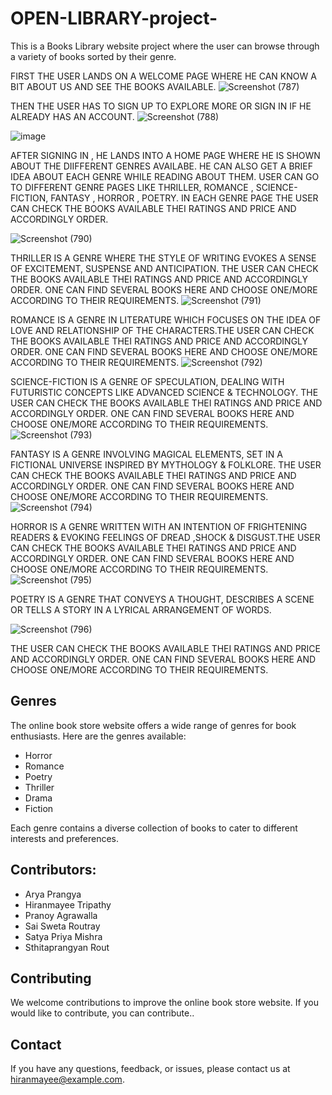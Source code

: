 # OPEN-LIBRARY-project-

This is a Books Library website project where the user can browse through a variety of books sorted by their genre.


FIRST THE USER LANDS ON A WELCOME PAGE WHERE HE CAN KNOW A BIT ABOUT US AND SEE THE BOOKS AVAILABLE.
![Screenshot (787)](https://github.com/Hiranmayee-05/OPEN-LIBRARY-project-/assets/138790828/3eec6590-d687-4fb9-9799-34286b38d12e)

THEN THE USER HAS TO SIGN UP TO EXPLORE MORE OR SIGN IN IF HE ALREADY HAS AN ACCOUNT.
![Screenshot (788)](https://github.com/Hiranmayee-05/OPEN-LIBRARY-project-/assets/138790828/666f3c32-3d03-456f-9039-8e8f2d608926)

![image](https://github.com/Hiranmayee-05/OPEN-LIBRARY-project-/assets/138790828/a5dc4836-95bd-4162-970f-a3372c7d5902)

AFTER SIGNING IN , HE LANDS INTO A HOME PAGE WHERE HE IS SHOWN ABOUT THE DIIFFERENT GENRES AVAILABE. HE CAN ALSO GET A BRIEF IDEA ABOUT EACH GENRE WHILE READING ABOUT THEM. USER CAN GO TO DIFFERENT GENRE PAGES LIKE THRILLER, ROMANCE , SCIENCE-FICTION, FANTASY , HORROR , POETRY. IN EACH GENRE PAGE THE USER CAN CHECK THE BOOKS AVAILABLE THEI RATINGS AND PRICE AND ACCORDINGLY ORDER.

![Screenshot (790)](https://github.com/Hiranmayee-05/OPEN-LIBRARY-project-/assets/138790828/fb7d3961-a7ef-477b-9d26-dd168870d3a5)


THRILLER IS A  GENRE WHERE THE STYLE OF WRITING EVOKES A  SENSE OF EXCITEMENT, SUSPENSE AND ANTICIPATION. THE USER CAN CHECK THE BOOKS AVAILABLE THEI RATINGS AND PRICE AND ACCORDINGLY ORDER. ONE CAN FIND SEVERAL BOOKS HERE AND CHOOSE ONE/MORE ACCORDING TO THEIR REQUIREMENTS.
![Screenshot (791)](https://github.com/Hiranmayee-05/OPEN-LIBRARY-project-/assets/138790828/481f845e-d026-4aa7-b5aa-465055120709)

ROMANCE IS A GENRE IN LITERATURE WHICH FOCUSES ON THE IDEA OF LOVE AND RELATIONSHIP OF THE CHARACTERS.THE USER CAN CHECK THE BOOKS AVAILABLE THEI RATINGS AND PRICE AND ACCORDINGLY ORDER. ONE CAN FIND SEVERAL BOOKS HERE AND CHOOSE ONE/MORE ACCORDING TO THEIR REQUIREMENTS.
![Screenshot (792)](https://github.com/Hiranmayee-05/OPEN-LIBRARY-project-/assets/138790828/0d3f4485-bab8-4499-a10f-5ea076c93648)

SCIENCE-FICTION IS A GENRE OF SPECULATION, DEALING WITH FUTURISTIC CONCEPTS LIKE ADVANCED SCIENCE & TECHNOLOGY. THE USER CAN CHECK THE BOOKS AVAILABLE THEI RATINGS AND PRICE AND ACCORDINGLY ORDER.  ONE CAN FIND SEVERAL BOOKS HERE AND CHOOSE ONE/MORE ACCORDING TO THEIR REQUIREMENTS.
![Screenshot (793)](https://github.com/Hiranmayee-05/OPEN-LIBRARY-project-/assets/138790828/2618478e-b676-4ef2-9ff5-0d018e770363)

FANTASY IS A GENRE  INVOLVING MAGICAL ELEMENTS, SET IN A FICTIONAL UNIVERSE INSPIRED BY MYTHOLOGY & FOLKLORE. THE USER CAN CHECK THE BOOKS AVAILABLE THEI RATINGS AND PRICE AND ACCORDINGLY ORDER. ONE CAN FIND SEVERAL BOOKS HERE AND CHOOSE ONE/MORE ACCORDING TO THEIR REQUIREMENTS.
![Screenshot (794)](https://github.com/Hiranmayee-05/OPEN-LIBRARY-project-/assets/138790828/c73c1610-ee61-45db-9d65-b4402cd4fec4)

HORROR IS A GENRE WRITTEN WITH AN INTENTION OF FRIGHTENING READERS & EVOKING FEELINGS OF DREAD ,SHOCK & DISGUST.THE USER CAN CHECK THE BOOKS AVAILABLE THEI RATINGS AND PRICE AND ACCORDINGLY ORDER.  ONE CAN FIND SEVERAL BOOKS HERE AND CHOOSE ONE/MORE ACCORDING TO THEIR REQUIREMENTS.
![Screenshot (795)](https://github.com/Hiranmayee-05/OPEN-LIBRARY-project-/assets/138790828/bd4fcb40-b50b-422c-956e-1de67bd43224)

POETRY IS A GENRE THAT CONVEYS A THOUGHT, DESCRIBES A SCENE OR TELLS A STORY IN A LYRICAL ARRANGEMENT OF WORDS. 

![Screenshot (796)](https://github.com/Hiranmayee-05/OPEN-LIBRARY-project-/assets/138790828/7b540117-0a42-4514-90f8-2cfbb0d10b15)


THE USER CAN CHECK THE BOOKS AVAILABLE THEI RATINGS AND PRICE AND ACCORDINGLY ORDER.  ONE CAN FIND SEVERAL BOOKS HERE AND CHOOSE ONE/MORE ACCORDING TO THEIR REQUIREMENTS.


## Genres

The online book store website offers a wide range of genres for book enthusiasts. Here are the genres available:

- Horror
- Romance
- Poetry
- Thriller
- Drama
- Fiction

Each genre contains a diverse collection of books to cater to different interests and preferences.

## Contributors:
<ins> </ins>
* Arya Prangya
* Hiranmayee Tripathy
* Pranoy Agrawalla
* Sai Sweta Routray
* Satya Priya Mishra
* Sthitaprangyan Rout
## Contributing

We welcome contributions to improve the online book store website. If you would like to contribute, you can contribute..

## Contact

If you have any questions, feedback, or issues, please contact us at [hiranmayee@example.com](mailto:hiranmayee@example.com).
